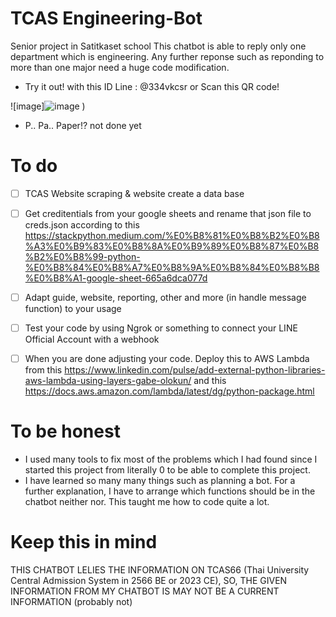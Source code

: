 
# TCAS Engineering-Bot
Senior project in Satitkaset school
This chatbot is able to reply only one department which is engineering.
Any further reponse such as reponding to more than one major need a huge code modification.
- Try it out!
with this ID Line : @334vkcsr or Scan this QR code!

![image]![image](https://github.com/uzimpp/TCAS-Engineering-Bot/assets/130132510/2827871b-b7dc-4906-ae78-73cf9f3d89d8)
)

- P.. Pa.. Paper!?
not done yet
  
# To do
- [ ] TCAS Website scraping & website create a data base
- [ ] Get creditentials from your google sheets and rename that json file to creds.json according to this https://stackpython.medium.com/%E0%B8%81%E0%B8%B2%E0%B8%A3%E0%B9%83%E0%B8%8A%E0%B9%89%E0%B8%87%E0%B8%B2%E0%B8%99-python-%E0%B8%84%E0%B8%A7%E0%B8%9A%E0%B8%84%E0%B8%B8%E0%B8%A1-google-sheet-665a6dca077d
- [ ] Adapt guide, website, reporting, other and more (in handle message function) to your usage
- [ ] Test your code by using Ngrok or something to connect your LINE Official Account with a webhook
- [ ] When you are done adjusting your code. Deploy this to AWS Lambda from this https://www.linkedin.com/pulse/add-external-python-libraries-aws-lambda-using-layers-gabe-olokun/ and this https://docs.aws.amazon.com/lambda/latest/dg/python-package.html


# To be honest
- I used many tools to fix most of the problems which I had found since I started this project from literally 0 to be able to complete this project.
- I have learned so many many things such as planning a bot. For a further explanation, I have to arrange which functions should be in the chatbot neither nor. This taught me how to code quite a lot.


# Keep this in mind
THIS CHATBOT LELIES THE INFORMATION ON TCAS66 (Thai University Central Admission System in 2566 BE or 2023 CE), SO, THE GIVEN INFORMATION FROM MY CHATBOT IS MAY NOT BE A CURRENT INFORMATION (probably not)
